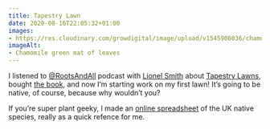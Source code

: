 ```yaml
---
title: Tapestry Lawn
date: 2020-08-16T22:05:32+01:00
images:
- https://res.cloudinary.com/growdigital/image/upload/v1545906036/chamomile-IMAG2224.jpg
imageAlt:
- Chamomile green mat of leaves
---
```


I listened to [@RootsAndAll](https://twitter.com/RootsAndAll) podcast with [Lionel Smith](https://www.grassfreelawns.co.uk/index.html) about [Tapestry Lawns](https://rootsandall.co.uk/portfolio-item/episode-71-tapestry-lawns-with-dr-lionel-smith/), bought [the book](https://www.amazon.co.uk/Tapestry-Lawns-Freed-Grass-Flowers/dp/0367144034), and now I’m starting work on my first lawn! It’s going to be native, of course, because why wouldn’t you? 

If you’re super plant geeky, I made an [online spreadsheet](https://ethercalc.org/43hl82cfykip) of the UK native species, really as a quick refence for me.

